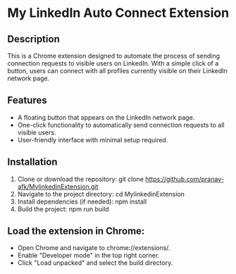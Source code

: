 # My LinkedIn Auto Connect Extension

## Description
This is a Chrome extension designed to automate the process of sending connection requests to visible users on LinkedIn. With a simple click of a button, users can connect with all profiles currently visible on their LinkedIn network page.

## Features
- A floating button that appears on the LinkedIn network page.
- One-click functionality to automatically send connection requests to all visible users.
- User-friendly interface with minimal setup required.

## Installation

1. Clone or download the repository:
   git clone https://github.com/pranav-afk/MylinkedinExtension.git
2. Navigate to the project directory:
   cd MylinkedinExtension
3. Install dependencies (if needed):
   npm install
4. Build the project:
   npm run build

## Load the extension in Chrome:
- Open Chrome and navigate to chrome://extensions/.
- Enable "Developer mode" in the top right corner.
- Click "Load unpacked" and select the build directory.
